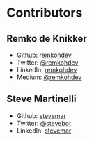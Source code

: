 # Contributors

## **Remko de Knikker**

* Github: [remkohdev](https://github.com/remkohdev)
* Twitter: [@remkohdev](https://twitter.com/@remkohdev)
* LinkedIn: [remkohdev](https://linkedin.com/in/remkohdev)
* Medium: [@remkohdev](https://mediu.com/@remkohdev)

## **Steve Martinelli**

* Github: [stevemar](https://github.com/stevemar)
* Twitter: [@stevebot](https://twitter.com/@stevebot)
* LinkedIn: [stevemar](https://linkedin.com/in/stevemar)
